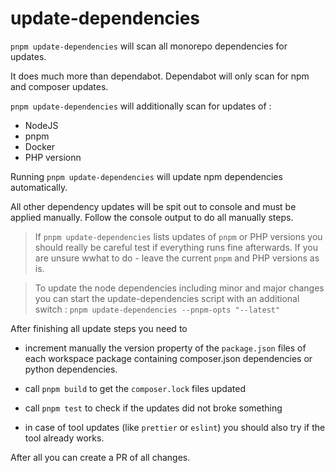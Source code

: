 # update-dependencies

`pnpm update-dependencies` will scan all monorepo dependencies for updates.

It does much more than dependabot. Dependabot will only scan for npm and composer updates.

`pnpm update-dependencies` will additionally scan for updates of :

- NodeJS
- pnpm
- Docker
- PHP versionn

Running `pnpm update-dependencies` will update npm dependencies automatically.

All other dependency updates will be spit out to console and must be applied manually.
Follow the console output to do all manually steps.

> If `pnpm update-dependencies` lists updates of `pnpm` or PHP versions you should really be careful test if everything runs fine afterwards.
> If you are unsure wwhat to do - leave the current `pnpm` and PHP versions as is.

> To update the node dependencies including minor and major changes you can start the update-dependencies script with an additional switch : `pnpm update-dependencies --pnpm-opts "--latest"`

After finishing all update steps you need to

- increment manually the version property of the `package.json` files of each workspace package containing composer.json dependencies or python dependencies.

- call `pnpm build` to get the `composer.lock` files updated

- call `pnpm test` to check if the updates did not broke something

- in case of tool updates (like `prettier` or `eslint`) you should also try if the tool already works.

After all you can create a PR of all changes.
